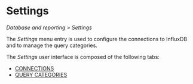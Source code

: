 # Settings

*Database and reporting > Settings*

The *Settings* menu entry is used to configure the connections to InfluxDB and to manage the query categories.

The *Settings* user interface is composed of the following tabs:  
  - [CONNECTIONS](./03a_Connections.md)  
  - [QUERY CATEGORIES](./03b_QueryCategories.md)